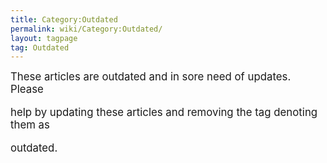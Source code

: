 ```yaml
---
title: Category:Outdated
permalink: wiki/Category:Outdated/
layout: tagpage
tag: Outdated
---
```


<big>These articles are outdated and in sore need of updates. Please
help by updating these articles and removing the tag denoting them as
outdated.</big>
